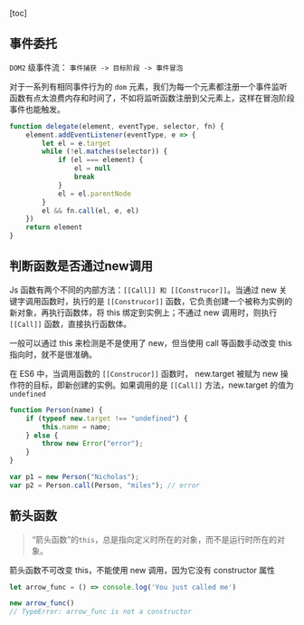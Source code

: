 [toc]



## 事件委托

`DOM2` 级事件流： `事件捕获 -> 目标阶段 -> 事件冒泡`

对于一系列有相同事件行为的 `dom` 元素，我们为每一个元素都注册一个事件监听函数有点太浪费内存和时间了，不如将监听函数注册到父元素上，这样在冒泡阶段事件也能触发。

```js
function delegate(element, eventType, selector, fn) {
    element.addEventListener(eventType, e => {
        let el = e.target
        while (!el.matches(selector)) {
            if (el === element) {
                el = null
                break
            }
            el = el.parentNode
        }
        el && fn.call(el, e, el)
    })
    return element
}
```

## 判断函数是否通过new调用

Js 函数有两个不同的内部方法：`[[Call]] 和 [[Construcor]]`。当通过 new 关键字调用函数时，执行的是 `[[Construcor]]` 函数，它负责创建一个被称为实例的新对象，再执行函数体，将 this 绑定到实例上；不通过 new 调用时，则执行 `[[Call]]` 函数，直接执行函数体。

一般可以通过 this 来检测是不是使用了 new，但当使用 call 等函数手动改变 this 指向时，就不是很准确。

在 ES6 中，当调用函数的 `[[Construcor]]` 函数时， new.target 被赋为 new 操作符的目标，即新创建的实例。如果调用的是 `[[Call]]` 方法，new.target 的值为 `undefined`

```js
function Person(name) {
    if (typeof new.target !== "undefined") {
        this.name = name;
    } else {
        throw new Error("error");
    }
}

var p1 = new Person("Nicholas");
var p2 = Person.call(Person, "miles"); // error
```

## 箭头函数

> “箭头函数”的`this`，总是指向定义时所在的对象，而不是运行时所在的对象。

箭头函数不可改变 this，不能使用 new 调用，因为它没有 constructor 属性

```js
let arrow_func = () => console.log('You just called me')

new arrow_func()
// TypeError: arrow_func is not a constructor
```

